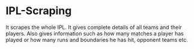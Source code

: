 # IPL-Scraping

It scrapes the whole IPL. It gives complete details of all teams
and their players. Also gives information such as how many
matches a player has played or how many runs and boundaries
he has hit, opponent teams etc.
